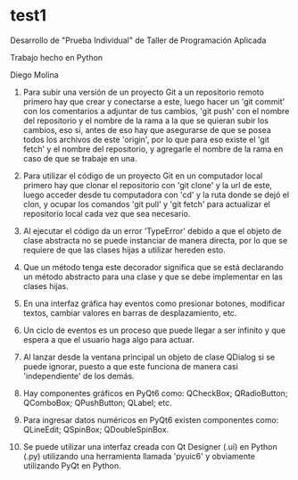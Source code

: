 # test1
Desarrollo de "Prueba Individual" de Taller de Programación Aplicada

Trabajo hecho en Python

Diego Molina

1. Para subir una versión de un proyecto Git a un repositorio remoto primero hay que crear y conectarse a este, luego hacer un 'git commit' con los comentarios a adjuntar de tus cambios, 'git push' con el nombre del repositorio y el nombre de la rama a la que se quieran subir los cambios, eso si, antes de eso hay que asegurarse de que se posea todos los archivos de este 'origin', por lo que para eso existe el 'git fetch' y el nombre del repositorio, y agregarle el nombre de la rama en caso de que se trabaje en una.

2. Para utilizar el código de un proyecto Git en un computador local primero hay que clonar el repositorio con 'git clone' y la url de este, luego acceder desde tu computadora con 'cd' y la ruta donde se dejó el clon, y ocupar los comandos 'git pull' y 'git fetch' para actualizar el repositorio local cada vez que sea necesario.

3. Al ejecutar el código da un error 'TypeError' debido a que el objeto de clase abstracta no se puede instanciar de manera directa, por lo que se requiere de que las clases hijas a utilizar hereden esto.

4. Que un método tenga este decorador significa que se está declarando un método abstracto para una clase y que se debe implementar en las clases hijas.

5. En una interfaz gráfica hay eventos como presionar botones, modificar textos, cambiar valores en barras de desplazamiento, etc.

6. Un ciclo de eventos es un proceso que puede llegar a ser infinito y que espera a que el usuario haga algo para actuar.

7. Al lanzar desde la ventana principal un objeto de clase QDialog si se puede ignorar, puesto a que este funciona de manera casi 'independiente' de los demás.

8. Hay componentes gráficos en PyQt6 como: QCheckBox; QRadioButton; QComboBox; QPushButton; QLabel; etc.

9. Para ingresar datos numéricos en PyQt6 existen componentes como: QLineEdit; QSpinBox; QDoubleSpinBox.

10. Se puede utilizar una interfaz creada con Qt Designer (.ui) en Python (.py) utilizando una herramienta llamada 'pyuic6' y obviamente utilizando PyQt en Python.